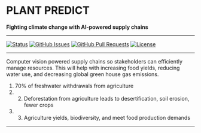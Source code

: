 # PLANT PREDICT

**Fighting climate change with AI-powered supply chains** 

------
<div>
  
  [![Status](https://img.shields.io/badge/status-active-success.svg)]()
  [![GitHub Issues](https://img.shields.io/github/issues/lucylow/Minority-Programmers-ClimateHacks-2021.svg)](https://github.com/lucylow/Minority-Programmers-ClimateHacks-2021/issues)
  [![GitHub Pull Requests](https://img.shields.io/github/issues-pr/lucylow/Minority-Programmers-ClimateHacks-2021.svg)](https://github.com/lucylow/Minority-Programmers-ClimateHacks-2021/pulls)
  [![License](https://img.shields.io/bower/l/bootstrap)]()

</div>


------

Computer vision powered supply chains so stakeholders can efficiently manage resources. This will help with increasing food yields, reducing water use, and decreasing global green house gas emissions.

1) 70% of freshwater withdrawals from agriculture 
2) 2) Deforestation from agriculture leads to desertification, soil erosion, fewer crops 
3) 3) Agriculture yields, biodiversity, and meet food production demands

------
